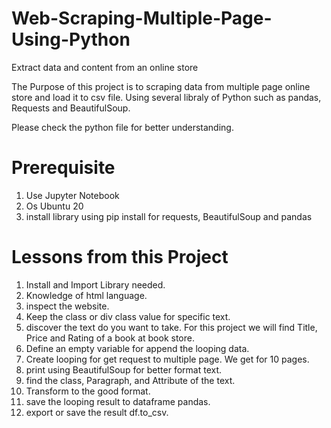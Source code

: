 # Web-Scraping-Multiple-Page-Using-Python
Extract data and content from an online store

The Purpose of this project is to scraping data from multiple page online store and load it to csv file. Using several libraly of Python such as pandas, Requests and BeautifulSoup.

Please check the python file for better understanding.

# Prerequisite
1. Use Jupyter Notebook
2. Os Ubuntu 20
3. install library using pip install for requests, BeautifulSoup and pandas
   

# Lessons from this Project
1. Install and Import Library needed.
2. Knowledge of html language.
3. inspect the website.
4. Keep the class or div class value for specific text.
5. discover the text do you want to take. For this project we will find Title, Price and Rating of a book at book store.
6. Define an empty variable for append the looping data.
7. Create looping for get request to multiple page. We get for 10 pages.
8. print using BeautifulSoup for better format text.
9. find the class, Paragraph, and Attribute of the text.
10. Transform to the good format.
11. save the looping result to dataframe pandas.
12. export or save the result df.to_csv.
